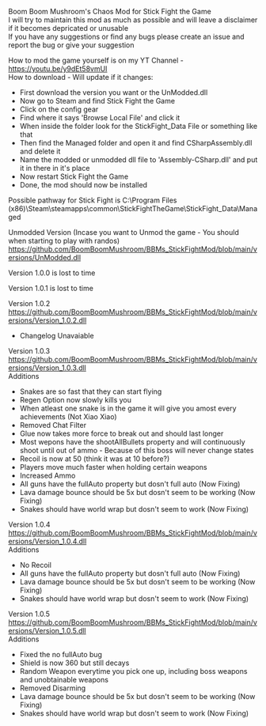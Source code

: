 Boom Boom Mushroom's Chaos Mod for Stick Fight the Game<br/>
I will try to maintain this mod as much as possible and will leave a disclaimer if it becomes depricated or unusable<br/>
If you have any suggestions or find any bugs please create an issue and report the bug or give your suggestion<br/>

How to mod the game yourself is on my YT Channel - https://youtu.be/y9dEt58vmUI<br/>
How to download - Will update if it changes:
- First download the version you want or the UnModded.dll
- Now go to Steam and find Stick Fight the Game
- Click on the config gear
- Find where it says 'Browse Local File' and click it
- When inside the folder look for the StickFight_Data File or something like that
- Then find the Managed folder and open it and find CSharpAssembly.dll and delete it
- Name the modded or unmodded dll file to 'Assembly-CSharp.dll' and put it in there in it's place
- Now restart Stick Fight the Game
- Done, the mod should now be installed

Possible pathway for Stick Fight is C:\Program Files (x86)\Steam\steamapps\common\StickFightTheGame\StickFight_Data\Managed

Unmodded Version (Incase you want to Unmod the game - You should when starting to play with randos)
https://github.com/BoomBoomMushroom/BBMs_StickFightMod/blob/main/versions/UnModded.dll

Version 1.0.0 is lost to time

Version 1.0.1 is lost to time

Version 1.0.2
https://github.com/BoomBoomMushroom/BBMs_StickFightMod/blob/main/versions/Version_1.0.2.dll
- Changelog Unavaiable

Version 1.0.3
https://github.com/BoomBoomMushroom/BBMs_StickFightMod/blob/main/versions/Version_1.0.3.dll<br/>
Additions
- Snakes are so fast that they can start flying
- Regen Option now slowly kills you
- When atleast one snake is in the game it will give you amost every achievements (Not Xiao Xiao)
- Removed Chat Filter
- Glue now takes more force to break out and should last longer
- Most wepons have the shootAllBullets property and will continuously shoot until out of ammo - Because of this boss will never change states
- Recoil is now at 50 (think it was at 10 before?)
- Players move much faster when holding certain weapons
- Increased Ammo
- All guns have the fullAuto property but dosn't full auto (Now Fixing)
- Lava damage bounce should be 5x but dosn't seem to be working (Now Fixing)
- Snakes should have world wrap but dosn't seem to work (Now Fixing)

Version 1.0.4
https://github.com/BoomBoomMushroom/BBMs_StickFightMod/blob/main/versions/Version_1.0.4.dll<br/>
Additions
- No Recoil
- All guns have the fullAuto property but dosn't full auto (Now Fixing)
- Lava damage bounce should be 5x but dosn't seem to be working (Now Fixing)
- Snakes should have world wrap but dosn't seem to work (Now Fixing)

Version 1.0.5
https://github.com/BoomBoomMushroom/BBMs_StickFightMod/blob/main/versions/Version_1.0.5.dll<br/>
Additions
- Fixed the no fullAuto bug
- Shield is now 360 but still decays
- Random Weapon everytime you pick one up, including boss weapons and unobtainable weapons
- Removed Disarming
- Lava damage bounce should be 5x but dosn't seem to be working (Now Fixing)
- Snakes should have world wrap but dosn't seem to work (Now Fixing)

